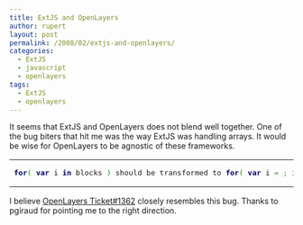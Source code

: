 ```yaml
---
title: ExtJS and OpenLayers
author: rupert
layout: post
permalink: /2008/02/extjs-and-openlayers/
categories:
  - ExtJS
  - javascript
  - openlayers
tags:
  - ExtJS
  - openlayers
---
```

It seems that ExtJS and OpenLayers does not blend well together. One of the bug biters that hit me was the way ExtJS was handling arrays. It would be wise for OpenLayers to be agnostic of these frameworks.

<div class="wp_syntax">
  <table>
    <tr>
      <td class="code">
        <pre class="javascript" style="font-family:monospace;"><span style="color: #000066; font-weight: bold;">for</span><span style="color: #009900;">&#40;</span> <span style="color: #000066; font-weight: bold;">var</span> i <span style="color: #000066; font-weight: bold;">in</span> blocks <span style="color: #009900;">&#41;</span> should be transformed to <span style="color: #000066; font-weight: bold;">for</span><span style="color: #009900;">&#40;</span> <span style="color: #000066; font-weight: bold;">var</span> i <span style="color: #339933;">=</span> <span style="color: #CC0000;"></span><span style="color: #339933;">;</span> i <span style="color: #339933;">&</span>lt<span style="color: #339933;">;</span> blocks.<span style="color: #660066;">length</span><span style="color: #339933;">;</span> i<span style="color: #339933;">++</span><span style="color: #009900;">&#41;</span></pre>
      </td>
    </tr>
  </table>
</div>

I believe [OpenLayers Ticket#1362][1] closely resembles this bug. Thanks to pgiraud for pointing me to the right direction.

 [1]: http://trac.openlayers.org/ticket/1362